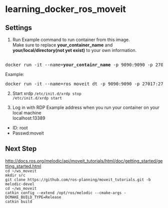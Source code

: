 # learning_docker_ros_moveit
## Settings
1. Run
Example command to run container from this image.  
Make sure to replace **your_container_name** and **your/local/directory(not yet exist)** to your own information.
<pre>  
docker run -it --name=<b>your_containr_name</b> -p 9090:9090 -p 27017:27017 -p 13389:3389 -v <b>your/local/directory(not yet exist)</b>:/root/ws_moveit takumakawakami/tk_ros_moveit_xrdp:version2
</pre>  
Example:  
<pre>
docker run -it --name=ros_moveit_dt -p 9090:9090 -p 27017:27017 -p 13389:3389 -v C:\Users\tak-mahal\Documents\docker\ws_moveit:/root/ws_moveit takumakawakami/tk_ros_moveit_xrdp:version2
</pre>
2. Start  xrdp
`/etc/init.d/xrdp stop`  
`/etc/init.d/xrdp start`  

3. Log in with RDP
Example address when you run your container on your local machine  
localhost:13389
* ID: root
* Passwd:moveit

## Next Step
http://docs.ros.org/melodic/api/moveit_tutorials/html/doc/getting_started/getting_started.html  
`cd ~/ws_moveit`  
`mkdir src`  
`git clone https://github.com/ros-planning/moveit_tutorials.git -b melodic-devel`  
`cd ~/ws_moveit`  
`catkin config --extend /opt/ros/melodic --cmake-args -DCMAKE_BUILD_TYPE=Release`  
`catkin build`  
